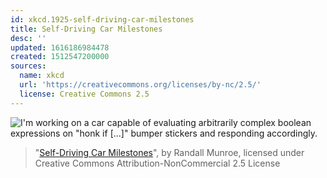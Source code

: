 ```yaml
---
id: xkcd.1925-self-driving-car-milestones
title: Self-Driving Car Milestones
desc: ''
updated: 1616186984478
created: 1512547200000
sources:
  name: xkcd
  url: 'https://creativecommons.org/licenses/by-nc/2.5/'
  license: Creative Commons 2.5
---
```

![I'm working on a car capable of evaluating arbitrarily complex boolean expressions on "honk if \[...\]" bumper stickers and responding accordingly.](https://imgs.xkcd.com/comics/self_driving_car_milestones.png)
> "[Self-Driving Car Milestones](https://xkcd.com/1925/)", by Randall Munroe, licensed under Creative Commons Attribution-NonCommercial 2.5 License
